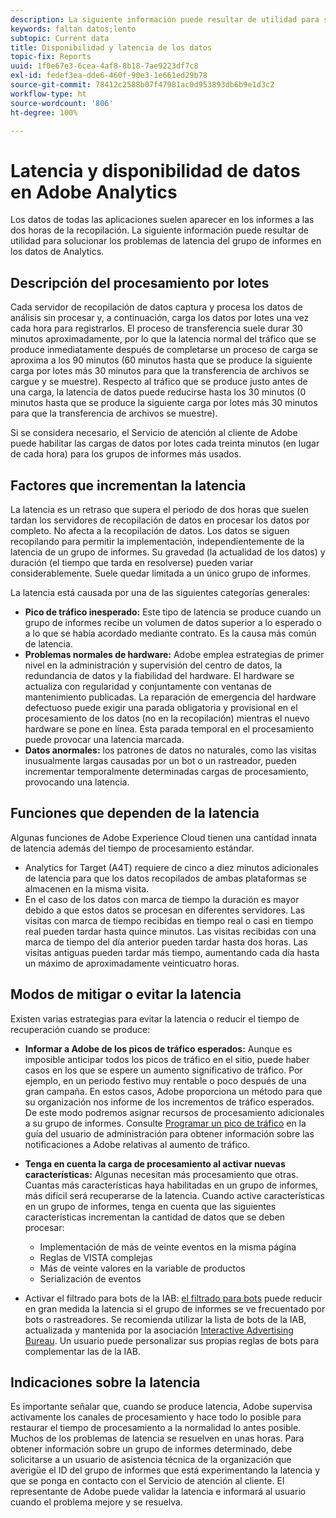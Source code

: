 ```yaml
---
description: La siguiente información puede resultar de utilidad para solucionar los problemas de latencia del grupo de informes en los datos de Analytics.
keywords: faltan datos;lento
subtopic: Current data
title: Disponibilidad y latencia de los datos
topic-fix: Reports
uuid: 1f0e67e3-6cea-4af8-8b18-7ae9223df7c8
exl-id: fedef3ea-dde6-460f-90e3-1e661ed29b78
source-git-commit: 78412c2588b07f47981ac0d953893db6b9e1d3c2
workflow-type: ht
source-wordcount: '806'
ht-degree: 100%

---
```


# Latencia y disponibilidad de datos en Adobe Analytics

Los datos de todas las aplicaciones suelen aparecer en los informes a las dos horas de la recopilación. La siguiente información puede resultar de utilidad para solucionar los problemas de latencia del grupo de informes en los datos de Analytics.

## Descripción del procesamiento por lotes

Cada servidor de recopilación de datos captura y procesa los datos de análisis sin procesar y, a continuación, carga los datos por lotes una vez cada hora para registrarlos. El proceso de transferencia suele durar 30 minutos aproximadamente, por lo que la latencia normal del tráfico que se produce inmediatamente después de completarse un proceso de carga se aproxima a los 90 minutos (60 minutos hasta que se produce la siguiente carga por lotes más 30 minutos para que la transferencia de archivos se cargue y se muestre). Respecto al tráfico que se produce justo antes de una carga, la latencia de datos puede reducirse hasta los 30 minutos (0 minutos hasta que se produce la siguiente carga por lotes más 30 minutos para que la transferencia de archivos se muestre).

Si se considera necesario, el Servicio de atención al cliente de Adobe puede habilitar las cargas de datos por lotes cada treinta minutos (en lugar de cada hora) para los grupos de informes más usados.

## Factores que incrementan la latencia

La latencia es un retraso que supera el periodo de dos horas que suelen tardan los servidores de recopilación de datos en procesar los datos por completo. No afecta a la recopilación de datos. Los datos se siguen recopilando para permitir la implementación, independientemente de la latencia de un grupo de informes. Su gravedad (la actualidad de los datos) y duración (el tiempo que tarda en resolverse) pueden variar considerablemente. Suele quedar limitada a un único grupo de informes.

La latencia está causada por una de las siguientes categorías generales:

* **Pico de tráfico inesperado:** Este tipo de latencia se produce cuando un grupo de informes recibe un volumen de datos superior a lo esperado o a lo que se había acordado mediante contrato. Es la causa más común de latencia.
* **Problemas normales de hardware:** Adobe emplea estrategias de primer nivel en la administración y supervisión del centro de datos, la redundancia de datos y la fiabilidad del hardware. El hardware se actualiza con regularidad y conjuntamente con ventanas de mantenimiento publicadas. La reparación de emergencia del hardware defectuoso puede exigir una parada obligatoria y provisional en el procesamiento de los datos (no en la recopilación) mientras el nuevo hardware se pone en línea. Esta parada temporal en el procesamiento puede provocar una latencia marcada.
* **Datos anormales:** los patrones de datos no naturales, como las visitas inusualmente largas causadas por un bot o un rastreador, pueden incrementar temporalmente determinadas cargas de procesamiento, provocando una latencia.

## Funciones que dependen de la latencia

Algunas funciones de Adobe Experience Cloud tienen una cantidad innata de latencia además del tiempo de procesamiento estándar.

* Analytics for Target (A4T) requiere de cinco a diez minutos adicionales de latencia para que los datos recopilados de ambas plataformas se almacenen en la misma visita.
* En el caso de los datos con marca de tiempo la duración es mayor debido a que estos datos se procesan en diferentes servidores. Las visitas con marca de tiempo recibidas en tiempo real o casi en tiempo real pueden tardar hasta quince minutos. Las visitas recibidas con una marca de tiempo del día anterior pueden tardar hasta dos horas. Las visitas antiguas pueden tardar más tiempo, aumentando cada día hasta un máximo de aproximadamente veinticuatro horas.

## Modos de mitigar o evitar la latencia

Existen varias estrategias para evitar la latencia o reducir el tiempo de recuperación cuando se produce:

* **Informar a Adobe de los picos de tráfico esperados:** Aunque es imposible anticipar todos los picos de tráfico en el sitio, puede haber casos en los que se espere un aumento significativo de tráfico. Por ejemplo, en un periodo festivo muy rentable o poco después de una gran campaña. En estos casos, Adobe proporciona un método para que su organización nos informe de los incrementos de tráfico esperados. De este modo podremos asignar recursos de procesamiento adicionales a su grupo de informes. Consulte [Programar un pico de tráfico](/help/admin/c-traffic-management/t-traffic-schedule-spike.md) en la guía del usuario de administración para obtener información sobre las notificaciones a Adobe relativas al aumento de tráfico.
* **Tenga en cuenta la carga de procesamiento al activar nuevas características:** Algunas necesitan más procesamiento que otras. Cuantas más características haya habilitadas en un grupo de informes, más difícil será recuperarse de la latencia. Cuando active características en un grupo de informes, tenga en cuenta que las siguientes características incrementan la cantidad de datos que se deben procesar:

   * Implementación de más de veinte eventos en la misma página
   * Reglas de VISTA complejas
   * Más de veinte valores en la variable de productos
   * Serialización de eventos

* Activar el filtrado para bots de la IAB: [el filtrado para bots](/help/admin/admin/bot-removal/bot-removal.md) puede reducir en gran medida la latencia si el grupo de informes se ve frecuentado por bots o rastreadores. Se recomienda utilizar la lista de bots de la IAB, actualizada y mantenida por la asociación [Interactive Advertising Bureau](https://www.iab.net/about_the_iab). Un usuario puede personalizar sus propias reglas de bots para complementar las de la IAB.

## Indicaciones sobre la latencia

Es importante señalar que, cuando se produce latencia, Adobe supervisa activamente los canales de procesamiento y hace todo lo posible para restaurar el tiempo de procesamiento a la normalidad lo antes posible. Muchos de los problemas de latencia se resuelven en unas horas. Para obtener información sobre un grupo de informes determinado, debe solicitarse a un usuario de asistencia técnica de la organización que averigüe el ID del grupo de informes que está experimentando la latencia y que se ponga en contacto con el Servicio de atención al cliente. El representante de Adobe puede validar la latencia e informará al usuario cuando el problema mejore y se resuelva.
